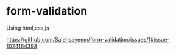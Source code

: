 # form-validation
Using html,css,js


https://github.com/Salehsayeem/form-validation/issues/1#issue-1024164398
